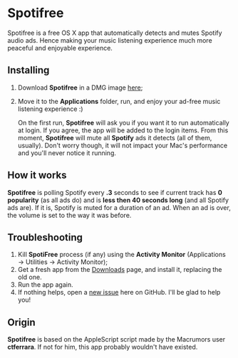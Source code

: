 # Spotifree
Spotifree is a free OS X app that automatically detects and mutes Spotify audio ads. Hence making your music listening experience much more peaceful and enjoyable experience.

## Installing
1. Download **Spotifree** in a DMG image [here](http://cl.ly/421A2N3d2o0E);
2. Move it to the **Applications** folder, run, and enjoy your ad-free music listening experience :)

	On the first run, **Spotifree** will ask you if you want it to run automatically at login. If you agree, the app will be added to the login items. From this moment, **Spotifree** will mute all **Spotify** ads it detects (all of them, usually). Don't worry though, it will not impact your Mac's performance and you'll never notice it running.

## How it works
**Spotifree** is polling Spotify every **.3** seconds to see if current track has **0 popularity** (as all ads do) and is  **less then 40 seconds long** (and all Spotify ads are). If it is, Spotify is muted for a duration of an ad. When an ad is over, the volume is set to the way it was before.



## Troubleshooting
1. Kill **SpotiFree** process (if any) using the **Activity Monitor** (Applications → Utilities → Activity Monitor);
2. Get a fresh app from the [Downloads](https://github.com/ArtemGordinsky/Spotifree/downloads) page, and install it, replacing the old one.
3. Run the app again.
4. If nothing helps, open a [new issue](https://github.com/ArtemGordinsky/Spotifree/issues) here on GitHub. I'll be glad to help you!

## Origin
**Spotifree** is based on the AppleScript script made by the Macrumors user **ctferrara**. If not for him, this app probably wouldn't have existed.
